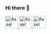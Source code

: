### Hi there 👋

<!--
**AsselAlAssel/AsselAlAssel** is a ✨ _special_ ✨ repository because its `README.md` (this file) appears on your GitHub profile.

Here are some ideas to get you started:

- 🔭 I’m currently working on ...
- 🌱 I’m currently learning ...
- 👯 I’m looking to collaborate on ...
- 🤔 I’m looking for help with ...
- 💬 Ask me about ...
- 📫 How to reach me: ...
- 😄 Pronouns: ...
- ⚡ Fun fact: ...
-->

<p align="left">
        <a target="_blank" href="https://www.linkedin.com/in/aseel-alaseel-bb952a193/" >
            <img width="40" height="40" alt="Assel AlAssel | LinkedIn" src="https://user-images.githubusercontent.com/62269745/151352812-ab8645ba-919e-4817-a4ff-3688b0bd08b6.svg"/>
        </a>
        <a target="_blank" href="https://www.instagram.com/assel.alassel_/?hl=en" >
            <img width="40" height="40" alt="Assel AlAssel | Instagram" src="https://user-images.githubusercontent.com/62269745/151352769-630430ce-bb59-4414-b01b-1e26e17a7535.svg"/>
        </a>
        <a target="_blank" href="https://www.facebook.com/profile.php?id=100026678085331" >
            <img width="40" height="40" alt="Assel AlAssel | Facebook" src="https://user-images.githubusercontent.com/62269745/151352665-50176921-b795-4173-8a7d-5cb869b9f26d.svg"/>
        </a>
</p>
